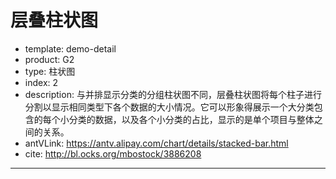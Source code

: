 # 层叠柱状图

- template: demo-detail
- product: G2
- type: 柱状图
- index: 2
- description: 与并排显示分类的分组柱状图不同，层叠柱状图将每个柱子进行分割以显示相同类型下各个数据的大小情况。它可以形象得展示一个大分类包含的每个小分类的数据，以及各个小分类的占比，显示的是单个项目与整体之间的关系。
- antVLink: https://antv.alipay.com/chart/details/stacked-bar.html
- cite: http://bl.ocks.org/mbostock/3886208
----

<script>
$.getJSON('../../static/data/populationsByage.json', function(data) {
  var Stat = G2.Stat;
  var Frame = G2.Frame;
  var frame = new Frame(data);
  frame = Frame.combinColumns(frame,["小于5岁","5至13岁","14至17岁","18至24岁","25至44岁","45至64岁","65岁及以上"],'人口数量','年龄段','State');

  var chart = new G2.Chart({
    id: 'c1',
    width: 1000,
    height: 500,
    plotCfg: {
      margin: [30, 80, 90, 40],
      background: { 
        stroke: '#ccc', // 边颜色
        lineWidth: 1, // 边框粗细
      } // 绘图区域背景设置
    }
  });
  chart.source(frame);
  chart.legend({
    position: 'bottom'
  });
  chart.axis('State', {
    title: null
  });
  chart.axis('人口数量', {
    titleOffset: 75,
    formatter: function(val) {
      return val / 1000000 + 'M';
    },
    position: 'right'
  });
  chart.intervalStack().position('State*人口数量').color('年龄段', ['#98ABC5', '#8A89A6', '#7B6888', '#6B486B', '#A05D56', '#D0743C', '#FF8C00']).size(9);
  chart.render();
});
</script>
